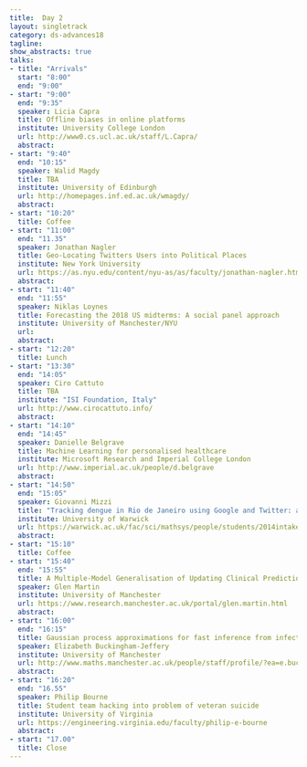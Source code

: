 ```yaml
---
title:  Day 2
layout: singletrack
category: ds-advances18
tagline: 
show_abstracts: true
talks:
- title: "Arrivals"
  start: "8:00"
  end: "9:00"
- start: "9:00"
  end: "9:35"
  speaker: Licia Capra
  title: Offline biases in online platforms
  institute: University College London
  url: http://www0.cs.ucl.ac.uk/staff/L.Capra/
  abstract: 
- start: "9:40"
  end: "10:15"
  speaker: Walid Magdy
  title: TBA
  institute: University of Edinburgh
  url: http://homepages.inf.ed.ac.uk/wmagdy/
  abstract: 
- start: "10:20"
  title: Coffee
- start: "11:00"
  end: "11.35"
  speaker: Jonathan Nagler
  title: Geo-Locating Twitters Users into Political Places
  institute: New York University
  url: https://as.nyu.edu/content/nyu-as/as/faculty/jonathan-nagler.html
  abstract: 
- start: "11:40"
  end: "11:55"
  speaker: Niklas Loynes
  title: Forecasting the 2018 US midterms: A social panel approach
  institute: University of Manchester/NYU
  url: 
  abstract: 
- start: "12:20"
  title: Lunch
- start: "13:30"
  end: "14:05"
  speaker: Ciro Cattuto
  title: TBA
  institute: "ISI Foundation, Italy"
  url: http://www.cirocattuto.info/
  abstract: 
- start: "14:10"
  end: "14:45"
  speaker: Danielle Belgrave
  title: Machine Learning for personalised healthcare
  institute: Microsoft Research and Imperial College London 
  url: http://www.imperial.ac.uk/people/d.belgrave
  abstract:
- start: "14:50"
  end: "15:05"
  speaker: Giovanni Mizzi
  title: "Tracking dengue in Rio de Janeiro using Google and Twitter: an operationally realistic approach"
  institute: University of Warwick
  url: https://warwick.ac.uk/fac/sci/mathsys/people/students/2014intake/mizzi/
  abstract:
- start: "15:10"
  title: Coffee
- start: "15:40"
  end: "15:55"
  title: A Multiple-Model Generalisation of Updating Clinical Prediction Models
  speaker: Glen Martin
  institute: University of Manchester
  url: https://www.research.manchester.ac.uk/portal/glen.martin.html
  abstract: 
- start: "16:00"
  end: "16:15"
  title: Gaussian process approximations for fast inference from infectious disease data
  speaker: Elizabeth Buckingham-Jeffery
  institute: University of Manchester
  url: http://www.maths.manchester.ac.uk/people/staff/profile/?ea=e.buckingham-jeffery
  abstract: 
- start: "16:20"
  end: "16.55"
  speaker: Philip Bourne
  title: Student team hacking into problem of veteran suicide
  institute: University of Virginia
  url: https://engineering.virginia.edu/faculty/philip-e-bourne
  abstract: 
- start: "17.00"
  title: Close
---
```



